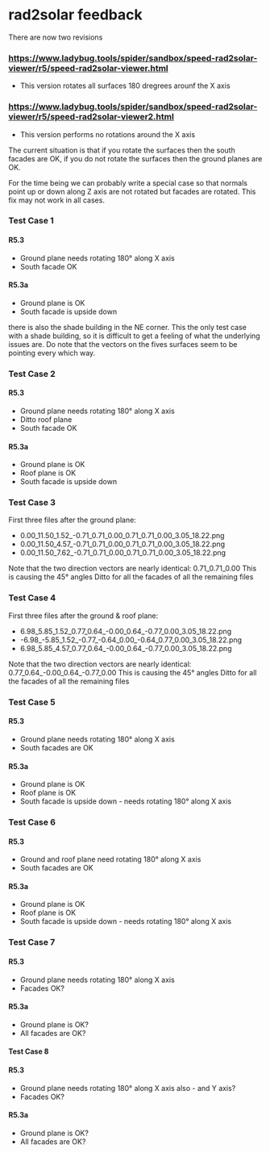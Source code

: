 # rad2solar feedback

There are now two revisions

### https://www.ladybug.tools/spider/sandbox/speed-rad2solar-viewer/r5/speed-rad2solar-viewer.html

* This version rotates all surfaces 180 dregrees arounf the X axis

### https://www.ladybug.tools/spider/sandbox/speed-rad2solar-viewer/r5/speed-rad2solar-viewer2.html

* This version performs no rotations around the X axis

The current situation is that if you rotate the surfaces then the south facades are OK, if you do not rotate the surfaces then the ground planes are OK.

For the time being we can probably write a special case so that normals point up or down along Z axis are not rotated but facades are rotated. This fix may not work in all cases.




### Test Case 1

#### R5.3
* Ground plane needs rotating 180&deg; along X axis
* South facade OK

#### R5.3a

* Ground plane is OK
* South facade is upside down

there is also the shade building in the NE corner. This the only test case with a shade building, so it is difficult to get a feeling of what the underlying issues are. Do note that the vectors on the fives surfaces seem to be pointing every which way.

### Test Case 2

#### R5.3

* Ground plane needs rotating 180&deg; along X axis
* Ditto roof plane
* South facade OK


#### R5.3a
* Ground plane is OK
* Roof plane is OK
* South facade is upside down


### Test Case 3

First three files after the ground plane:
* 0.00_11.50_1.52_-0.71_0.71_0.00_0.71_0.71_0.00_3.05_18.22.png
* 0.00_11.50_4.57_-0.71_0.71_0.00_0.71_0.71_0.00_3.05_18.22.png
* 0.00_11.50_7.62_-0.71_0.71_0.00_0.71_0.71_0.00_3.05_18.22.png

Note that the two direction vectors are nearly identical: 0.71_0.71_0.00
This is causing the 45&deg; angles
Ditto for all the facades of all the remaining files

### Test Case 4

First three files after the ground & roof plane:
* 6.98_5.85_1.52_0.77_0.64_-0.00_0.64_-0.77_0.00_3.05_18.22.png
* -6.98_-5.85_1.52_-0.77_-0.64_0.00_-0.64_0.77_0.00_3.05_18.22.png
* 6.98_5.85_4.57_0.77_0.64_-0.00_0.64_-0.77_0.00_3.05_18.22.png

Note that the two direction vectors are nearly identical: 0.77_0.64_-0.00_0.64_-0.77_0.00
This is causing the 45&deg; angles
Ditto for all the facades of all the remaining files

### Test Case 5

#### R5.3
* Ground plane needs rotating 180&deg; along X axis
* South facades are OK


#### R5.3a
* Ground plane is OK
* Roof plane is OK
* South facade is upside down - needs rotating 180&deg; along X axis


### Test Case 6

#### R5.3
* Ground and roof plane need rotating 180&deg; along X axis
* South facades are OK

#### R5.3a
* Ground plane is OK
* Roof plane is OK
* South facade is upside down - needs rotating 180&deg; along X axis

### Test Case 7

#### R5.3
* Ground plane needs rotating 180&deg; along X axis
* Facades OK?

#### R5.3a
* Ground plane is OK?
* All facades are OK?


#### Test Case 8

#### R5.3
* Ground plane needs rotating 180&deg; along X axis also - and Y axis?
* Facades OK?

#### R5.3a
* Ground plane is OK?
* All facades are OK?
